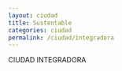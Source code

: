 ```yaml
---
layout: ciudad
title: Sustentable
categories: ciudad
permalink: /ciudad/integradora
---
```


<section id="visionciudad" class="pad80 text-center bk-color-3 rounded">
  <div class="wrapper text-left">
    <div class="title text-center">CIUDAD INTEGRADORA</div>
    <separador class="veinte"></separador>
      <div class="h4 pad80 no-vertical-pad">
        <div class="h2 bold"></div>
        <div class="h4"></div>
      </div>
      <separador class="veinte"></separador>
      <div class="h4 pad80 no-vertical-pad">
        <div class="h2 bold"></div>
        <div class="h4"></div>
      </div>
      <separador class="veinte"></separador>
      <div class="h4 pad80 no-vertical-pad">
        <div class="h2 bold"></div>
        <div class="h4"></div>
      </div>
      <separador class="veinte"></separador>
      <div class="h4 pad80 no-vertical-pad">
        <div class="h2 bold"></div>
        <div class="h4"></div>
      </div>
      <separador class="veinte"></separador>
      <div class="h4 pad80 no-vertical-pad">
        <div class="h2 bold"></div>
        <div class="h4"></div>
      </div>
  </div>
</section>
